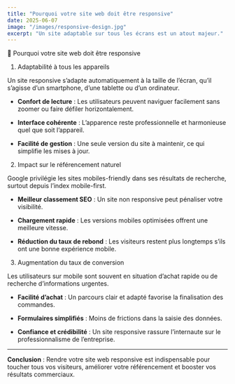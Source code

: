 ```yaml
---
title: "Pourquoi votre site web doit être responsive"
date: 2025-06-07
image: "/images/responsive-design.jpg"
excerpt: "Un site adaptable sur tous les écrans est un atout majeur."
---
```


📱 Pourquoi votre site web doit être responsive

1. Adaptabilité à tous les appareils

Un site responsive s’adapte automatiquement à la taille de l’écran, qu’il s’agisse d’un smartphone, d’une tablette ou d’un ordinateur.

- **Confort de lecture** : Les utilisateurs peuvent naviguer facilement sans zoomer ou faire défiler horizontalement.

- **Interface cohérente** : L’apparence reste professionnelle et harmonieuse quel que soit l’appareil.

- **Facilité de gestion** : Une seule version du site à maintenir, ce qui simplifie les mises à jour.

2. Impact sur le référencement naturel

Google privilégie les sites mobiles-friendly dans ses résultats de recherche, surtout depuis l’index mobile-first.

- **Meilleur classement SEO** : Un site non responsive peut pénaliser votre visibilité.

- **Chargement rapide** : Les versions mobiles optimisées offrent une meilleure vitesse.

- **Réduction du taux de rebond** : Les visiteurs restent plus longtemps s’ils ont une bonne expérience mobile.

3. Augmentation du taux de conversion

Les utilisateurs sur mobile sont souvent en situation d’achat rapide ou de recherche d’informations urgentes.

- **Facilité d’achat** : Un parcours clair et adapté favorise la finalisation des commandes.

- **Formulaires simplifiés** : Moins de frictions dans la saisie des données.

- **Confiance et crédibilité** : Un site responsive rassure l’internaute sur le professionnalisme de l’entreprise.

---

**Conclusion** : Rendre votre site web responsive est indispensable pour toucher tous vos visiteurs, améliorer votre référencement et booster vos résultats commerciaux.